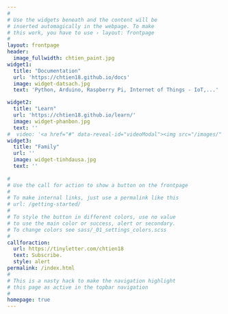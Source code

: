 ```yaml
---
#
# Use the widgets beneath and the content will be
# inserted automagically in the webpage. To make
# this work, you have to use › layout: frontpage
#
layout: frontpage
header:
  image_fullwidth: chtien_paint.jpg
widget1:
  title: "Documentation"
  url: 'https://chtien18.github.io/docs'
  image: widget-datsach.jpg
  text: 'Python, Arduino, Raspberry Pi, Internet of Things - IoT,...'

widget2:
  title: "Learn"
  url: 'https://chtien18.github.io/learn/'
  image: widget-phanbon.jpg
  text: ''
#  video: '<a href="#" data-reveal-id="videoModal"><img src="/images/" width="302" height="182" alt=""/></a>'
widget3:
  title: "Family"
  url: ''
  image: widget-tinhdausa.jpg
  text: ''
  
#
# Use the call for action to show a button on the frontpage
#
# To make internal links, just use a permalink like this
# url: /getting-started/
#
# To style the button in different colors, use no value
# to use the main color or success, alert or secondary.
# To change colors see sass/_01_settings_colors.scss
#
callforaction:
  url: https://tinyletter.com/chtien18
  text: Subscribe.
  style: alert
permalink: /index.html
#
# This is a nasty hack to make the navigation highlight
# this page as active in the topbar navigation
#
homepage: true
---
```

